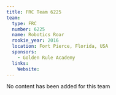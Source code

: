 ```yaml
---
title: FRC Team 6225
team:
  type: FRC
  number: 6225
  name: Robotics Roar
  rookie_year: 2016
  location: Fort Pierce, Florida, USA
  sponsors:
    - Golden Rule Academy
  links:
    Website: 
---
```

No content has been added for this team